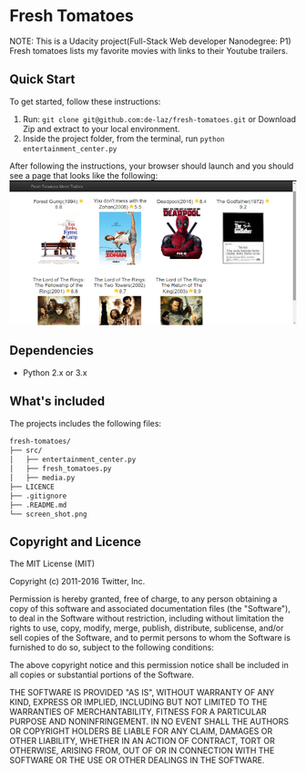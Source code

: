 # Fresh Tomatoes

NOTE: This is a Udacity project(Full-Stack Web developer Nanodegree: P1)  
Fresh tomatoes lists my favorite movies with links to their Youtube  trailers.

## Quick Start
To get started, follow these instructions:

1. Run: `git clone git@github.com:de-laz/fresh-tomatoes.git` or Download Zip and extract to your local environment.
2. Inside the project folder, from the terminal, run `python entertainment_center.py`

After following the instructions, your browser should launch and you should see a page that looks like the following:
![](screen_shot.png)

## Dependencies
- Python 2.x or 3.x

## What's included

The projects includes the following files:
```
fresh-tomatoes/
├── src/
│   ├── entertainment_center.py
│   ├── fresh_tomatoes.py
│   ├── media.py
├── LICENCE
├── .gitignore
├── .README.md
└── screen_shot.png
```

## Copyright and Licence

The MIT License (MIT)

Copyright (c) 2011-2016 Twitter, Inc.

Permission is hereby granted, free of charge, to any person obtaining a copy
of this software and associated documentation files (the "Software"), to deal
in the Software without restriction, including without limitation the rights
to use, copy, modify, merge, publish, distribute, sublicense, and/or sell
copies of the Software, and to permit persons to whom the Software is
furnished to do so, subject to the following conditions:

The above copyright notice and this permission notice shall be included in
all copies or substantial portions of the Software.

THE SOFTWARE IS PROVIDED "AS IS", WITHOUT WARRANTY OF ANY KIND, EXPRESS OR
IMPLIED, INCLUDING BUT NOT LIMITED TO THE WARRANTIES OF MERCHANTABILITY,
FITNESS FOR A PARTICULAR PURPOSE AND NONINFRINGEMENT. IN NO EVENT SHALL THE
AUTHORS OR COPYRIGHT HOLDERS BE LIABLE FOR ANY CLAIM, DAMAGES OR OTHER
LIABILITY, WHETHER IN AN ACTION OF CONTRACT, TORT OR OTHERWISE, ARISING FROM,
OUT OF OR IN CONNECTION WITH THE SOFTWARE OR THE USE OR OTHER DEALINGS IN
THE SOFTWARE.
